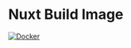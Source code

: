# Nuxt Build Image

[![Docker](https://github.com/n3rdc4ptn/nuxt-build-image/actions/workflows/main.yml/badge.svg)](https://github.com/n3rdc4ptn/nuxt-build-image/actions/workflows/main.yml)
